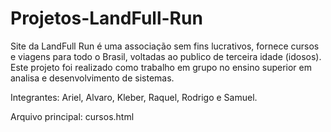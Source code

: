 # Projetos-LandFull-Run
Site da LandFull Run é uma associação sem fins lucrativos, fornece cursos e viagens para todo o Brasil, voltadas ao publico de terceira idade (idosos).
Este projeto foi realizado como trabalho em grupo no ensino superior em analisa e desenvolvimento de sistemas.

Integrantes: Ariel, Alvaro, Kleber, Raquel, Rodrigo e Samuel.

Arquivo principal: cursos.html
